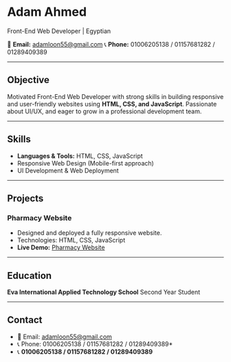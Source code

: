 # Adam Ahmed
Front-End Web Developer | Egyptian

📧 **Email:** adamloon55@gmail.com
📞 **Phone:** 01006205138 / 01157681282 / 01289409389

---

## Objective
Motivated Front-End Web Developer with strong skills in building responsive and user-friendly websites using **HTML, CSS, and JavaScript**. Passionate about UI/UX, and eager to grow in a professional development team.

---

## Skills
- **Languages & Tools:** HTML, CSS, JavaScript
- Responsive Web Design (Mobile-first approach)
- UI Development & Web Deployment

---

## Projects
### Pharmacy Website
- Designed and deployed a fully responsive website.
- Technologies: HTML, CSS, JavaScript
- **Live Demo:** [Pharmacy Website](https://ddoma20.github.io/pharmancy.github.io/)

---

## Education
**Eva International Applied Technology School**
Second Year Student

---

## Contact
- 📧 Email: adamloon55@gmail.com
- 📞 Phone: 01006205138 / 01157681282 / 01289409389*
- 📞 **01006205138 / 01157681282 / 01289409389**
